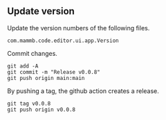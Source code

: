 
## Update version

Update the version numbers of the following files.

```
com.mammb.code.editor.ui.app.Version
```

Commit changes.

```shell
git add -A
git commit -m "Release v0.0.8"
git push origin main:main
```

By pushing a tag, the github action creates a release.

```shell
git tag v0.0.8
git push origin v0.0.8
```
